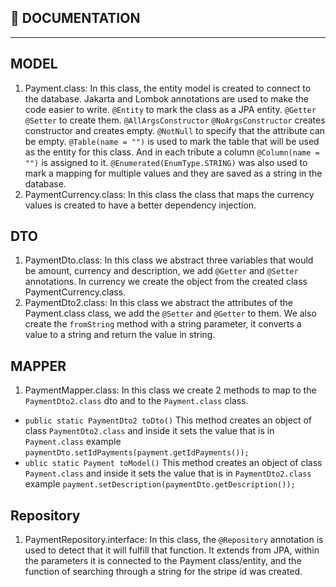 ## 📄 DOCUMENTATION

<hr/> 

## MODEL
1. Payment.class: In this class, the entity model is created to connect to the database. 
Jakarta and Lombok annotations are used to make the code easier to write. 
``@Entity`` to mark the class as a JPA entity. ``@Getter`` ``@Setter`` to create them. 
``@AllArgsConstructor`` ``@NoArgsConstructor`` creates constructor and creates empty. 
``@NotNull`` to specify that the attribute can be empty. ``@Table(name = "")`` is used to mark the table that will be used as the entity for this class. 
And in each tribute a column ``@Column(name = "")`` is assigned to it. ``@Enumerated(EnumType.STRING)`` 
was also used to mark a mapping for multiple values ​​and they are saved as a string in the database.
2. PaymentCurrency.class: In this class the class that maps the currency values is created to have a better dependency injection.

## DTO
1. PaymentDto.class: In this class we abstract three variables that would be amount, currency and description, we add ``@Getter`` and ``@Setter`` annotations. In currency we create the object from the created class PaymentCurrency.class.
2. PaymentDto2.class: In this class we abstract the attributes of the Payment.class class, we add the ``@Setter`` and ``@Getter`` to them. We also create the ``fromString`` method with a string parameter, it converts a value to a string and return the value in string.

## MAPPER
1. PaymentMapper.class: In this class we create 2 methods to map to the ``PaymentDto2.class`` dto and to the ``Payment.class`` class.
 - ``public static PaymentDto2 toDto()`` This method creates an object of class ``PaymentDto2.class`` and inside it sets the value that is in ``Payment.class`` example
  ``paymentDto.setIdPayments(payment.getIdPayments());``
 - ``ublic static Payment toModel()`` This method creates an object of class ``Payment.class`` and inside it sets the value that is in ``PaymentDto2.class`` example
 ``payment.setDescription(paymentDto.getDescription());``
 
 ## Repository
 1. PaymentRepository.interface: In this class, the ``@Repository`` annotation is used to detect that it will fulfill that function. It extends from JPA, within the parameters it is connected to the Payment class/entity, and the function of searching through a string for the stripe id was created.
